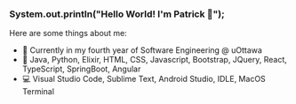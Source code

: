 ### System.out.println("Hello World! I'm Patrick 👋");

Here are some things about me:

- 🏫 Currently in my fourth year of Software Engineering @ uOttawa
- 💬 Java, Python, Elixir, HTML, CSS, Javascript, Bootstrap, JQuery, React, TypeScript, SpringBoot, Angular
- 💻 Visual Studio Code, Sublime Text, Android Studio, IDLE, MacOS Terminal
